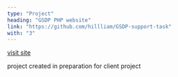 ```yaml
---
type: "Project"
heading: "GSDP PHP website"
link: "https://github.com/hillliam/GSDP-support-task"
with: "3"
---
```


<a class="btn btn-block" href="http://homepages.shu.ac.uk/~b4026826/gsdp-w2/"><i class="fa fa-html5 fa-2x"></i>visit site</a>

project created in preparation for client project
